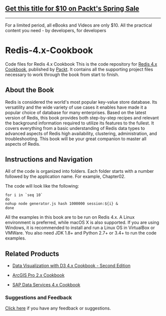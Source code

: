 ## [Get this title for $10 on Packt's Spring Sale](https://www.packt.com/B02877?utm_source=github&utm_medium=packt-github-repo&utm_campaign=spring_10_dollar_2022)
-----
For a limited period, all eBooks and Videos are only $10. All the practical content you need \- by developers, for developers

# Redis-4.x-Cookbook
Code files for Redis 4.x Cookbook
This is the code repository for [Redis 4.x Cookbook](https://www.packtpub.com/big-data-and-business-intelligence/redis-4x-cookbook?utm_source=github&utm_medium=repository&utm_campaign=9781783988167), published by [Packt](https://www.packtpub.com/?utm_source=github). It contains all the supporting project files necessary to work through the book from start to finish.
## About the Book
Redis is considered the world's most popular key-value store database. Its versatility and the wide variety of use cases it enables have made it a popular choice of database for many enterprises. Based on the latest version of Redis, this book provides both step-by-step recipes and relevant the background information required to utilize its features to the fullest. It covers everything from a basic understanding of Redis data types to advanced aspects of Redis high availability, clustering, administration, and troubleshooting. This book will be your great companion to master all aspects of Redis.


## Instructions and Navigation
All of the code is organized into folders. Each folder starts with a number followed by the application name. For example, Chapter02.



The code will look like the following:
```
for i in `seq 10`
do
nohup node generator.js hash 1000000 session:${i} &
done
```

All the examples in this book are to be run on Redis 4.x. A Linux environment is preferred,
while macOS X is also supported. If you are using Windows, it is recommended to install
and run a Linux OS in VirtualBox or VMWare. You also need JDK 1.8+ and Python 2.7+ or
3.4+ to run the code examples.

## Related Products
* [Data Visualization with D3 4.x Cookbook - Second Edition](https://www.packtpub.com/web-development/data-visualization-d3-4x-cookbook-second-edition?utm_source=github&utm_medium=repository&utm_campaign=9781786468253)

* [ArcGIS Pro 2.x Cookbook](https://www.packtpub.com/application-development/arcgis-pro-2x-cookbook?utm_source=github&utm_medium=repository&utm_campaign=9781788299039)

* [SAP Data Services 4.x Cookbook](https://www.packtpub.com/big-data-and-business-intelligence/sap-data-services-4x-cookbook?utm_source=github&utm_medium=repository&utm_campaign=9781782176565)

### Suggestions and Feedback
[Click here](https://docs.google.com/forms/d/e/1FAIpQLSe5qwunkGf6PUvzPirPDtuy1Du5Rlzew23UBp2S-P3wB-GcwQ/viewform) if you have any feedback or suggestions.

